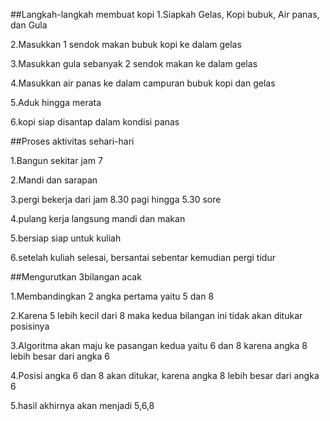 ##Langkah-langkah membuat kopi
1.Siapkah Gelas, Kopi bubuk, Air panas, dan Gula 

2.Masukkan 1 sendok makan bubuk kopi ke dalam gelas

3.Masukkan gula sebanyak 2 sendok makan ke dalam gelas

4.Masukkan air panas ke dalam campuran bubuk kopi dan gelas

5.Aduk hingga merata

6.kopi siap disantap dalam kondisi panas

##Proses aktivitas sehari-hari

1.Bangun sekitar jam 7

2.Mandi dan sarapan 

3.pergi bekerja dari jam 8.30 pagi hingga 5.30 sore

4.pulang kerja langsung mandi dan makan

5.bersiap siap untuk kuliah 

6.setelah kuliah selesai, bersantai sebentar kemudian pergi tidur

##Mengurutkan 3bilangan acak

1.Membandingkan 2 angka pertama yaitu 5 dan 8

2.Karena 5 lebih kecil dari 8 maka kedua bilangan ini tidak akan ditukar posisinya

3.Algoritma akan maju ke pasangan kedua yaitu 6 dan 8 karena angka 8 lebih besar dari angka 6

4.Posisi angka 6 dan 8 akan ditukar, karena angka 8 lebih besar dari angka 6

5.hasil akhirnya akan menjadi 5,6,8
